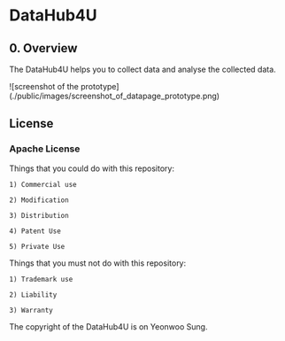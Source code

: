# DataHub4U



## 0. Overview

The DataHub4U helps you to collect data and analyse the collected data.

![screenshot of the prototype] (./public/images/screenshot_of_datapage_prototype.png)


## License

### Apache License


Things that you could do with this repository:

    1) Commercial use

    2) Modification

    3) Distribution

    4) Patent Use

    5) Private Use


Things that you must not do with this repository:

    1) Trademark use

    2) Liability

    3) Warranty


The copyright of the DataHub4U is on Yeonwoo Sung.